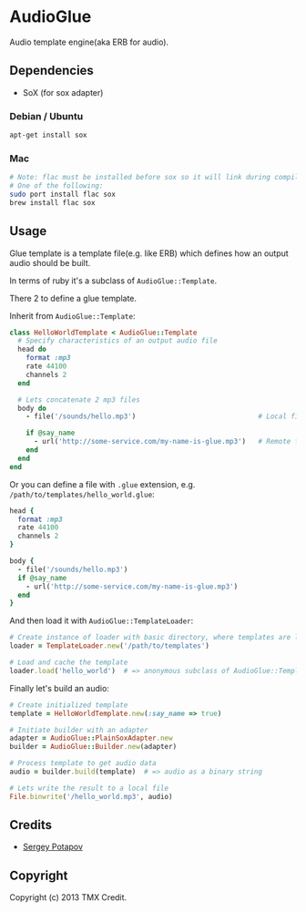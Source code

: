 # AudioGlue

Audio template engine(aka ERB for audio).


## Dependencies

* SoX (for sox adapter)

### Debian / Ubuntu

```bash
apt-get install sox
```

### Mac

```bash
# Note: flac must be installed before sox so it will link during compilation.
# One of the following:
sudo port install flac sox
brew install flac sox
```

## Usage

Glue template is a template file(e.g. like ERB) which defines how
an output audio should be built.

In terms of ruby it's a subclass of `AudioGlue::Template`.

There 2 to define a glue template.

Inherit from `AudioGlue::Template`:

```ruby
class HelloWorldTemplate < AudioGlue::Template
  # Specify characteristics of an output audio file
  head do
    format :mp3
    rate 44100
    channels 2
  end

  # Lets concatenate 2 mp3 files
  body do
    - file('/sounds/hello.mp3')                              # Local file

    if @say_name
      - url('http://some-service.com/my-name-is-glue.mp3')   # Remote file
    end
  end
end
```

Or you can define a file with `.glue` extension, e.g. `/path/to/templates/hello_world.glue`:

```ruby
head {
  format :mp3
  rate 44100
  channels 2
}

body {
  - file('/sounds/hello.mp3')
  if @say_name
    - url('http://some-service.com/my-name-is-glue.mp3')
  end
}
```

And then load it with `AudioGlue::TemplateLoader`:

```ruby
# Create instance of loader with basic directory, where templates are located
loader = TemplateLoader.new('/path/to/templates')

# Load and cache the template
loader.load('hello_world')  # => anonymous subclass of AudioGlue::Template
```

Finally let's build an audio:

```ruby
# Create initialized template
template = HelloWorldTemplate.new(:say_name => true)

# Initiate builder with an adapter
adapter = AudioGlue::PlainSoxAdapter.new
builder = AudioGlue::Builder.new(adapter)

# Process template to get audio data
audio = builder.build(template)  # => audio as a binary string

# Lets write the result to a local file
File.binwrite('/hello_world.mp3', audio)
```


## Credits

* [Sergey Potapov](https://github.com/greyblake)

## Copyright

Copyright (c) 2013 TMX Credit.
